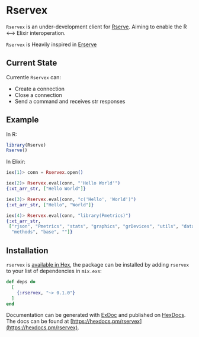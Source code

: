 # Rservex

`Rservex` is an under-development client for [Rserve](https://www.rforge.net/Rserve/index.html). 
Aiming to enable the R <--> Elixir interoperation.

`Rservex` is Heavily inspired in [Erserve](https://github.com/del/erserve)

## Current State

Currentle `Rservex` can:

 - Create a connection
 - Close a connection
 - Send a command and receives str responses

## Example

In R:
```r
library(Rserve)
Rserve()
```

In Elixir:
```elixir
iex(1)> conn = Rservex.open()                  

iex(2)> Rservex.eval(conn, "'Hello World'")                  
{:xt_arr_str, ["Hello World"]}

iex(3)> Rservex.eval(conn, "c('Hello', 'World')")
{:xt_arr_str, ["Hello", "World"]}

iex(4)> Rservex.eval(conn, "library(Pmetrics)") 
{:xt_arr_str,
 ["rjson", "Pmetrics", "stats", "graphics", "grDevices", "utils", "datasets",
  "methods", "base", ""]} 
```

## Installation

`rservex` is [available in Hex](https://hex.pm/docs/publish), the package can be installed
by adding `rservex` to your list of dependencies in `mix.exs`:

```elixir
def deps do
  [
    {:rservex, "~> 0.1.0"}
  ]
end
```

Documentation can be generated with [ExDoc](https://github.com/elixir-lang/ex_doc)
and published on [HexDocs](https://hexdocs.pm). The docs can
be found at [https://hexdocs.pm/rservex](https://hexdocs.pm/rservex).

